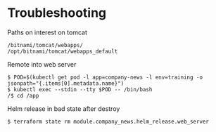 # Troubleshooting

Paths on interest on tomcat
```
/bitnami/tomcat/webapps/
/opt/bitnami/tomcat/webapps_default
```

Remote into web server
```
$ POD=$(kubectl get pod -l app=company-news -l env=training -o jsonpath="{.items[0].metadata.name}")
$ kubectl exec --stdin --tty $POD -- /bin/bash
/$ cd /app
```

Helm release in bad state after destroy
```
$ terraform state rm module.company_news.helm_release.web_server
```